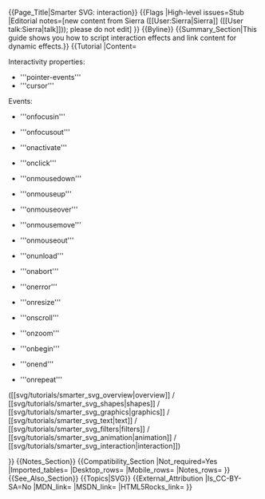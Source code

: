 {{Page_Title|Smarter SVG: interaction}}
{{Flags
|High-level issues=Stub
|Editorial notes=[new content from Sierra ([[User:Sierra|Sierra]] ([[User talk:Sierra|talk]])); please do not edit]
}}
{{Byline}}
{{Summary_Section|This guide shows you how to script interaction effects and link content for dynamic effects.}}
{{Tutorial
|Content=

<!--
 16 Interactivity
    16.1 Introduction
    16.2 Complete list of supported events
    16.3 User interface events
    16.4 Pointer events
    16.5 Hit-testing and processing order for user interface events
        16.5.1 Hit-testing
        16.5.2 Event processing
    16.6 The 'pointer-events' property
    16.7 Magnification and panning
    16.8 Cursors
        16.8.1 Introduction to cursors
        16.8.2 The 'cursor' property
        16.8.3 The 'cursor' element
-->

<!--
 17 Linking
    17.1 References
        17.1.1 Overview
        17.1.2 IRIs and URIs
        17.1.3 Syntactic forms: IRI and FuncIRI
        17.1.4 Processing of IRI references
        17.1.5 IRI reference attributes
    17.2 Links out of SVG content: the 'a' element
    17.3 Linking into SVG content: IRI fragments and SVG views
        17.3.1 Introduction: IRI fragments and SVG views
        17.3.2 SVG fragment identifiers
        17.3.3 Predefined views: the 'view' element
        17.3.4 Highlighting views
-->

<!--
 18 Scripting
    18.1 Specifying the scripting language
        18.1.1 Specifying the default scripting language
        18.1.2 Local declaration of a scripting language
    18.2 The 'script' element
    18.3 Event handling
    18.4 Event attributes
        18.4.1 Event attribute for the SVGLoad event
        18.4.2 Event attributes on graphics and container elements
        18.4.3 Document-level event attributes
        18.4.4 Animation event attributes
-->

Interactivity properties:
* '''pointer-events'''
* '''cursor'''

Events:
* '''onfocusin'''
* '''onfocusout'''
* '''onactivate'''
* '''onclick'''
* '''onmousedown'''
* '''onmouseup'''
* '''onmouseover'''
* '''onmousemove'''
* '''onmouseout'''

* '''onunload'''
* '''onabort'''
* '''onerror'''
* '''onresize'''
* '''onscroll'''
* '''onzoom'''

* '''onbegin'''
* '''onend'''
* '''onrepeat'''

([[svg/tutorials/smarter_svg_overview|overview]] /
[[svg/tutorials/smarter_svg_shapes|shapes]] /
[[svg/tutorials/smarter_svg_graphics|graphics]] /
[[svg/tutorials/smarter_svg_text|text]] /
[[svg/tutorials/smarter_svg_filters|filters]] /
[[svg/tutorials/smarter_svg_animation|animation]] /
[[svg/tutorials/smarter_svg_interaction|interaction]])

}}
{{Notes_Section}}
{{Compatibility_Section
|Not_required=Yes
|Imported_tables=
|Desktop_rows=
|Mobile_rows=
|Notes_rows=
}}
{{See_Also_Section}}
{{Topics|SVG}}
{{External_Attribution
|Is_CC-BY-SA=No
|MDN_link=
|MSDN_link=
|HTML5Rocks_link=
}}